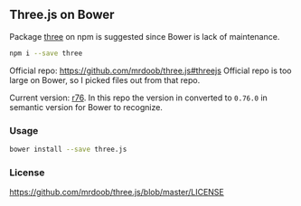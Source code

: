 
Three.js on Bower
------

Package [three](https://www.npmjs.com/package/three) on npm is suggested since Bower is lack of maintenance.

```bash
npm i --save three
```

Official repo: https://github.com/mrdoob/three.js#threejs
Official repo is too large on Bower, so I picked files out from that repo.

Current version: [r76](https://github.com/mrdoob/three.js/releases/tag/r76).
In this repo the version in converted to `0.76.0` in semantic version for Bower to recognize.

### Usage

```bash
bower install --save three.js
```

### License

https://github.com/mrdoob/three.js/blob/master/LICENSE
